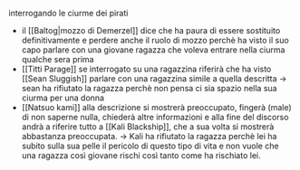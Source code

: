 interrogando le ciurme dei pirati
- il [[Baltog|mozzo di Demerzel]] dice che ha paura di essere sostituito definitivamente e perdere anche il ruolo di mozzo perchè ha visto il suo capo parlare con una giovane ragazza che voleva entrare nella ciurma qualche sera prima
- [[Titti Parage]] se interrogato su una ragazzina riferirà che ha visto [[Sean Sluggish]] parlare con una ragazzina simile a quella descritta -> sean ha rifiutato la ragazza perchè non pensa ci sia spazio nella sua ciurma per una donna
- [[Natsuo kami]] alla descrizione si mostrerà preoccupato, fingerà (male) di non saperne nulla, chiederà altre informazioni e alla fine del discorso andrà a riferire tutto a [[Kali Blackship]], che a sua volta si mostrerà abbastanza preoccupata. -> Kali ha rifiutato la ragazza perchè lei ha subito sulla sua pelle il pericolo di questo tipo di vita e non vuole che una ragazza così giovane rischi così tanto come ha rischiato lei.